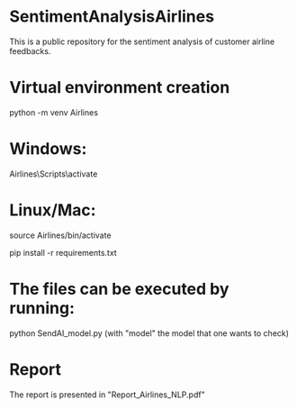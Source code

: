 # SentimentAnalysisAirlines
This is a public repository for the sentiment analysis of customer airline feedbacks.

# Virtual environment creation

python -m venv Airlines
# Windows:
Airlines\Scripts\activate
# Linux/Mac:
source Airlines/bin/activate

pip install -r requirements.txt

# The files can be executed by running:

python SendAI_model.py (with "model" the model that one wants to check)

# Report
The report is presented in "Report_Airlines_NLP.pdf"

